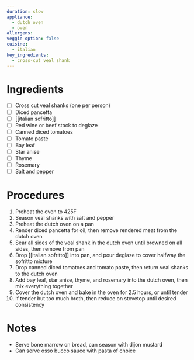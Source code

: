 ```yaml
---
duration: slow
appliance:
  - dutch oven
  - oven
allergens: 
veggie option: false
cuisine:
  - italian
key_ingredients:
  - cross-cut veal shank
---
```

# Ingredients
- [ ] Cross cut veal shanks (one per person)
- [ ] Diced pancetta
- [ ] [[italian sofritto]]
- [ ] Red wine or beef stock to deglaze
- [ ] Canned diced tomatoes
- [ ] Tomato paste
- [ ] Bay leaf
- [ ] Star anise
- [ ] Thyme
- [ ] Rosemary
- [ ] Salt and pepper

# Procedures
1. Preheat the oven to 425F
2. Season veal shanks with salt and pepper
3. Preheat the dutch oven on a pan
4. Render diced pancetta for oil, then remove rendered meat from the dutch oven
5. Sear all sides of the veal shank in the dutch oven until browned on all sides, then remove from pan
6. Drop [[italian sofritto]] into pan, and pour deglaze to cover halfway the sofritto mixture
7. Drop canned diced tomatoes and tomato paste, then return veal shanks to the dutch oven
8. Add bay leaf, star anise, thyme, and rosemary into the dutch oven, then mix everything together
9. Cover the dutch oven and bake in the oven for 2.5 hours, or until tender
10. If tender but too much broth, then reduce on stovetop until desired consistency
# Notes
- Serve bone marrow on bread, can season with dijon mustard
- Can serve osso bucco sauce with pasta of choice